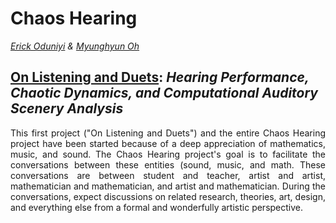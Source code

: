 # Chaos Hearing

 _[Erick Oduniyi](https://eoduniyi.github.io/erick.light/) & [Myunghyun Oh](https://mathematics.ku.edu/myunghyun-oh)_

## [On Listening and Duets](): _Hearing Performance, Chaotic Dynamics, and Computational Auditory Scenery Analysis_

<div style="text-align: justify">
This first project ("On Listening and Duets") and the entire Chaos Hearing project have been started because of a deep appreciation of mathematics, music, and sound. The Chaos Hearing project's goal is to facilitate the conversations between these entities (sound, music, and math. These conversations are between student and teacher, artist and artist, mathematician and mathematician, and artist and mathematician. During the conversations, expect discussions on related research, theories, art, design, and everything else from a formal and wonderfully artistic perspective.
</div>

<!-- ---
## Examples of Theory

We use `latex` to specify mathematical formulations:

```latex
% The normal form equation for the supercritical Hopf bifurication w/ AWGN: n_z(t)
\begin{align}
	\dfrac{dz(t)}{dt} = (\mu i\omega_0)z(t) - (a + i/3)|z(t)|^2z(t) + n_{z}(t)
\end{align}
```

$$
\dfrac{dz(t)}{dt} = (\mu i\omega_0)z(t) - (a + i/3)|z(t)|^2z(t) + n_{z}(t)
$$

---
## Examples of Code

We use `python`, `matlab`, `R`, `swift`, and various other programming languages for implementations of theory.

[### Deep Learning in Swift (Iris ANN, The Hello World of DL)]()

> The Iris genus entails about **300 species**, but our program will only classify the following three:
>
> * Iris setosa
> * Iris virginica
> * Iris versicolor

<table>
  <tr><td>
    <img src="https://www.tensorflow.org/images/iris_three_species.jpg"
         alt="Petal geometry compared for three iris species: Iris setosa, Iris virginica, and Iris versicolor">
  </td></tr>
  <tr><td align="center">
    <b>Figure 1.</b> <a href="https://commons.wikimedia.org/w/index.php?curid=170298">Iris setosa</a> (by <a href="https://commons.wikimedia.org/wiki/User:Radomil">Radomil</a>, CC BY-SA 3.0), <a href="https://commons.wikimedia.org/w/index.php?curid=248095">Iris versicolor</a>, (by <a href="https://commons.wikimedia.org/wiki/User:Dlanglois">Dlanglois</a>, CC BY-SA 3.0), and <a href="https://www.flickr.com/photos/33397993@N05/3352169862">Iris virginica</a> (by <a href="https://www.flickr.com/photos/33397993@N05">Frank Mayfield</a>, CC BY-SA 2.0).<br/>
  </td></tr>
</table>


#### 🧠 Creating a neural network model to classify flowers 

<table>
  <tr><td>
    <img src="https://www.tensorflow.org/images/custom_estimators/full_network.png"
         alt="A diagram of the network architecture: Inputs, 2 hidden layers, and outputs">
  </td></tr>
  <tr><td align="center">
    <b>Figure 2.</b> A fully-connected neural network consisting of an input layer (features), two hidden layers, and an output layer (predictions).<br/>
  </td></tr>
</table>

```swift
// Import Swift for TensorFlow Deep Learning Library
import Tensorflow
import Pythonkit
import Python

/** Define a neural network
  We'll define a neural network that is three layers:layer1 = features -> size(hidden_nodes)
  layer2 = size(hidden_nodes) -> size(hidden_nodes)
  layer3 = size(hidden_nodes) -> p(features) = {labels}
**/

// Set the # of artificial neurons
let hiddenSize: Int = 10

// Create a model: fully-connected Neural Network (NN)
struct lightIrisModel: Layer {
    var layer1 = Dense<Float>(inputSize: 4, outputSize: hiddenSize, activation: relu)
    var layer2 = Dense<Float>(inputSize: hiddenSize, outputSize: hiddenSize, activation: relu)
    var layer3 = Dense<Float>(inputSize: hiddenSize, outputSize: 3)
		
    // Differentiable Programming! 
    @differentiable
    func callAsFunction(_ input: Tensor<Float>) -> Tensor<Float> {
        return input.sequenced(through: layer1, layer2, layer3)
    }
}
```

[Reinforcement Learning in Swift (Cart-Pole, The Classic Control Example)]()

---
Contact Us
#####  <i>Erick Oduniyi ([eeoduniyi@gmail](eeoduniyi@gmail.com))</i>      
 -->
